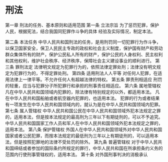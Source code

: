 # 刑法

第一章 刑法的任务、基本原则和适用范围 第一条 立法宗旨 为了惩罚犯罪，保护人民，根据宪法，结合我国同犯罪作斗争的具体 经验及实际情况，制定本法。 

第二条 本法任务 中华人民共和国刑法的任务，是用刑罚同一切犯罪行为作斗争，以保卫国家安全，保卫人民民主专政的政权和社会主义制度，保护国有财产和劳动群众集体所有的财产，保护公民私人所有的财产，保护公民的人身权利、民主权利和其他权利，维护社会秩序、经济秩序，保障社会主义建设事业的顺利进行。 第三条 罪刑法定 法律明文规定为犯罪行为的，依照法律定罪处刑；法律没有明文规定为犯罪行为的，不得定罪处刑。 第四条 适用刑法人人平等 对任何人犯罪，在适用法律上一律平等。不允许任何人有超越法律的特权。 第五条 罪责刑相适应 刑罚的轻重，应当与犯罪分子所犯罪行和承担的刑事责任相适应。 第六条 属地管辖权 凡在中华人民共和国领域内犯罪的，除法律有特别规定的以外，都适用本法。 凡在中华人民共和国船舶或者航空器内犯罪的，也适用本法。 犯罪的行为或者结果有一项发生在中华人民共和国领域内的，就认为是在中华人民共和国领域内犯罪。 第七条 属人管辖权 中华人民共和国公民在中华人民共和国领域外犯本法规定之罪的，适用本法，但是按本法规定的最高刑为三年以下有期徒刑的，可以不予追究。 中华人民共和国国家工作人员和军人在中华人民共和国领域外犯本法规定之罪的，适用本法。 第八条 保护管辖权 外国人在中华人民共和国领域外对中华人民共和国国家或者公民犯罪，而按本法规定的最低刑为三年以上有期徒刑的，可以适用本法，但是按照犯罪地的法律不受处罚的除外。 第九条 普遍管辖权 对于中华人民共和国缔结或者参加的国际条约所规定的罪行，中华人民共和国在所承担条约义务的范围内行使刑事管辖权的，适用本法。 第十条 对外国刑事判决的消极承认


